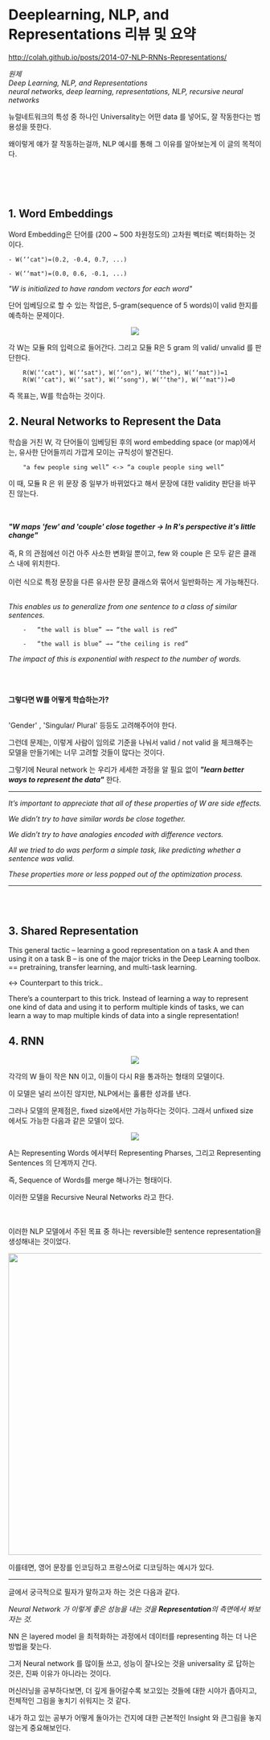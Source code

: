 

# Deeplearning, NLP, and Representations 리뷰 및 요약 


<http://colah.github.io/posts/2014-07-NLP-RNNs-Representations/> 
<br/>


*원제*
*<br/>
Deep Learning, NLP, and Representations<br/>
neural networks, deep learning, representations, NLP, recursive neural networks*


뉴럴네트워크의 특성 중 하나인 Universality는 어떤 data 를 넣어도, 잘 작동한다는 범용성을 뜻한다. 

왜이렇게 얘가 잘 작동하는걸까, NLP 예시를 통해 그 이유를 알아보는게 이 글의 목적이다. 
<br/><br/><br/><br/><br/>
## 1. Word Embeddings

Word Embedding은 단어를 (200 ~ 500 차원정도의) 고차원 벡터로 벡터화하는 것이다.


    - W(‘‘cat")=(0.2, -0.4, 0.7, ...)

    - W(‘‘mat")=(0.0, 0.6, -0.1, ...)

 

*"W is initialized to have random vectors for each word"*


단어 임베딩으로 할 수 있는 작업은, 
5-gram(sequence of 5 words)이 valid 한지를 예측하는 문제이다. 


<center><img src = "https://img1.daumcdn.net/thumb/R1280x0/?scode=mtistory2&fname=https%3A%2F%2Fk.kakaocdn.net%2Fdn%2FcHxiLE%2FbtqyQVdHhyr%2FeXg8pInumBMTWryeqKTxK0%2Fimg.png"></center>

각 W는 모듈 R의 입력으로 들어간다. 
그리고 모듈 R은 5 gram 의 valid/ unvalid 를 판단한다. 
```
    R(W(‘‘cat"), W(‘‘sat"), W(‘‘on"), W(‘‘the"), W(‘‘mat"))=1
    R(W(‘‘cat"), W(‘‘sat"), W(‘‘song"), W(‘‘the"), W(‘‘mat"))=0
```
즉 목표는, W를 학습하는 것이다. 



## 2. Neural Networks to Represent the Data

 
학습을 거친 W, 각 단어들이 임베딩된 후의 word embedding space (or map)에서는,
유사한 단어들끼리 가깝게 모이는 규칙성이 발견된다. 
 
```
    "a few people sing well” <-> “a couple people sing well”
```
 
이 때, 모듈 R 은 위 문장 중 일부가 바뀌었다고 해서 문장에 대한 validity 판단을 바꾸진 않는다. 

<br/><br/>
***"W maps 'few' and 'couple' close together -> In R's perspective it's little change"***
<br/><br/>
즉, R 의 관점에선 이건 아주 사소한 변화일 뿐이고, few 와 couple 은 모두 같은 클래스 내에 위치한다.
<br/><br/>이런 식으로 특정 문장을 다른 유사한 문장 클래스와 묶어서 일반화하는 게 가능해진다. 
 <br/>
 <br/>

*This enables us to generalize from one sentence to a class of similar sentences.*
 
```
    -   “the wall is blue” →→ “the wall is red” 

    -   “the wall is blue” →→ “the ceiling is red”
```

*The impact of this is exponential with respect to the number of words.*

 <br/>
 <br/>


**그렇다면 W를 어떻게 학습하는가?** <br/>
 <br/>

'Gender' , 'Singular/ Plural' 등등도 고려해주어야 한다. 

그런데 문제는, 이렇게 사람이 임의로 기준을 나눠서 valid / not valid 을 체크해주는 모델을 만들기에는 너무 고려할 것들이 많다는 것이다.


그렇기에 Neural network 는 우리가 세세한 과정을 알 필요 없이 ***"learn better ways to represent the data"*** 한다.

---
*It’s important to appreciate that all of these properties of W are side effects.*

*We didn’t try to have similar words be close together.*

*We didn’t try to have analogies encoded with difference vectors.*

*All we tried to do was perform a simple task, like predicting whether a sentence was valid.*

*These properties more or less popped out of the optimization process.*


--- 

<br/><br/>

## 3. Shared Representation

This general tactic – learning a good representation on a task A and then using it on a task B – is one of the major tricks in the Deep Learning toolbox. ==  pretraining, transfer learning, and multi-task learning. 

 

<-> Counterpart to this trick..


There’s a counterpart to this trick. Instead of learning a way to represent one kind of data and using it to perform multiple kinds of tasks, we can learn a way to map multiple kinds of data into a single representation!


## 4. RNN


<center><img src = "https://img1.daumcdn.net/thumb/R1280x0/?scode=mtistory2&fname=https%3A%2F%2Fk.kakaocdn.net%2Fdn%2FcHxiLE%2FbtqyQVdHhyr%2FeXg8pInumBMTWryeqKTxK0%2Fimg.png"></center>


각각의 W 들이 작은 NN 이고, 이들이 다시 R을 통과하는 형태의 모델이다. 

이 모델은 널리 쓰이진 않지만, NLP에서는 훌륭한 성과를 낸다. 

 

그러나 모델의 문제점은, fixed size에서만 가능하다는 것이다. 그래서 unfixed size 에서도 가능한 다음과 같은 모델이 있다. 

 

 
<center><img src = 'https://img1.daumcdn.net/thumb/R1280x0/?scode=mtistory2&fname=https%3A%2F%2Fk.kakaocdn.net%2Fdn%2FbBIBzr%2FbtqySjF4cXX%2Fx8QlccW6Shwuxs6JYr2KK0%2Fimg.png'></center>

A는 Representing Words 에서부터 Representing Pharses, 그리고 Representing Sentences 의 단계까지 간다. 

즉, Sequence of Words를 merge 해나가는 형태이다.
 
이러한 모델을 Recursive Neural Networks 라고 한다.

 
<br/><br/>
이러한 NLP 모델에서 주된 목표 중 하나는 reversible한 sentence representation을 생성해내는 것이었다. 
 


 
<center><img src = 'https://k.kakaocdn.net/dn/LMyW6/btqyTkEvuas/AArWysEVUnWyTuaAkZwbWk/img.png' style = "width : 600px; height: auto;"></center>

이를테면, 영어 문장를 인코딩하고 프랑스어로 디코딩하는 예시가 있다. 



 ---
 
글에서 궁극적으로 필자가 말하고자 하는 것은 다음과 같다. 

 

 

*Neural Network 가 이렇게 좋은 성능을 내는 것을 ***Representation***의 측면에서 봐보자는 것.*

NN 은 layered model 을 최적화하는 과정에서 데이터를 representing 하는 더 나은 방법을 찾는다. 

 

그저 Neural network 를 많이들 쓰고, 성능이 잘나오는 것을 universality 로 답하는 것은, 진짜 이유가 아니라는 것이다. 


머신러닝을 공부하다보면, 더 깊게 들어갈수록 보고있는 것들에 대한 시야가 좁아지고, 전체적인 그림을 놓치기 쉬워지는 것 같다.

 

내가 하고 있는 공부가 어떻게 돌아가는 건지에 대한 근본적인 Insight 와 큰그림을 놓지않는게 중요해보인다. 
